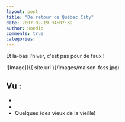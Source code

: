 ```yaml
---
layout: post
title: "De retour de Québec City"
date: 2007-02-19 04:07:39
author: Hoedic
comments: true
categories: 
---
```



Et là-bas l'hiver, c'est pas pour de faux !

![Image]({{ site.url }}/images/maison-foss.jpg)


Vu :
-  
-  
-  
-  Quelques    (des vieux de la vieille)